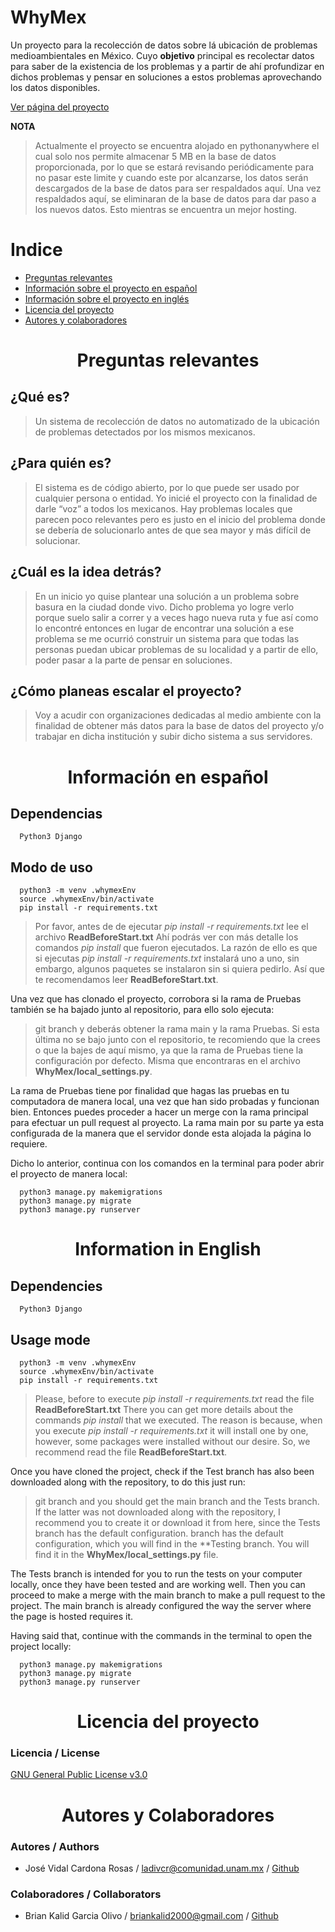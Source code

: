 # WhyMex
Un proyecto para la recolección de datos sobre lá ubicación de problemas medioambientales en México. 
Cuyo **objetivo** principal es recolectar datos para saber de la existencia de los problemas y a partir de ahí
profundizar en dichos problemas y pensar en soluciones a estos problemas aprovechando los datos disponibles. 

[Ver página del proyecto](http://whymex.pythonanywhere.com/inicio/)

**NOTA**
> Actualmente el proyecto se encuentra alojado en pythonanywhere el cual solo nos permite almacenar 5 MB en la 
> base de datos proporcionada, por lo que se estará revisando periódicamente para no pasar este limite y cuando este por 
> alcanzarse, los datos serán descargados de la base de datos para ser respaldados aquí. Una vez respaldados aquí, se eliminaran 
> de la base de datos para dar paso a los nuevos datos. Esto mientras se encuentra un mejor hosting. 

# **Indice**
<ul>
  <li><a href="preguntas">Preguntas relevantes</a></li>
  <li><a href="#spanish">Información sobre el proyecto en español</a></li>
  <li><a href="#english">Información sobre el proyecto en inglés</a></li>
  <li><a href="#licen">Licencia del proyecto</a></li>
  <li><a href="#aut">Autores y colaboradores</a></li>
</ul>

<center><h1><strong><a name = "preguntas">Preguntas relevantes</a></strong></h1></center>

## ¿Qué es?

> Un sistema de recolección de datos no automatizado de la ubicación de problemas detectados por los mismos mexicanos.

## ¿Para quién es?

> El sistema es de código abierto, por lo que puede ser usado por cualquier persona o entidad. Yo inicié el proyecto con la finalidad de darle “voz” a todos los mexicanos. Hay problemas locales que parecen poco relevantes pero es justo en el inicio del problema donde se debería de solucionarlo antes de que sea mayor y más difícil de solucionar. 

## ¿Cuál es la idea detrás? 

> En un inicio yo quise plantear una solución a un problema sobre basura en la ciudad donde vivo. Dicho problema yo logre verlo porque suelo salir a correr y a veces hago nueva ruta y fue así como lo encontré entonces en lugar de encontrar una solución a ese problema se me ocurrió construir un sistema para que todas las personas puedan ubicar problemas de su localidad y a partir de ello, poder pasar a la parte de pensar en soluciones. 

## ¿Cómo planeas escalar el proyecto?
 
> Voy a acudir con organizaciones dedicadas al medio ambiente con la finalidad de obtener más datos para la base de datos del proyecto y/o trabajar en dicha institución y subir dicho sistema a sus servidores. 

 
 
<center><h1><strong><a name = "spanish">Información en español</a></strong></h1></center>

## Dependencias 
``` 
  Python3 Django
```
## Modo de uso

```
  python3 -m venv .whymexEnv
  source .whymexEnv/bin/activate
  pip install -r requirements.txt
```
> Por favor, antes de de ejecutar *pip install -r requirements.txt* lee el archivo **ReadBeforeStart.txt**
> Ahí podrás ver con más detalle los comandos *pip install* que fueron ejecutados.
> La razón de ello es que si ejecutas *pip install -r requirements.txt* instalará uno a uno, sin embargo, algunos paquetes se
> instalaron sin si quiera pedirlo. Así que te recomendamos leer **ReadBeforeStart.txt**. 


Una vez que has clonado el proyecto, corrobora si la rama de Pruebas también se ha bajado junto al repositorio, para ello solo ejecuta: 
> git branch 
y deberás obtener la rama main y la rama Pruebas. Si esta última no se bajo junto con el repositorio, te recomiendo que la crees o que la bajes de aquí 
mismo, ya que la rama de Pruebas tiene la configuración por defecto. Misma que encontraras en el archivo **WhyMex/local_settings.py**.

La rama de Pruebas tiene por finalidad que hagas las pruebas en tu computadora de manera local, una vez que han sido probadas y funcionan bien. 
Entonces puedes proceder a hacer un merge con la rama principal para efectuar un pull request al proyecto. La rama main por su parte ya esta 
configurada de la manera que el servidor donde esta alojada la página lo requiere. 

Dicho lo anterior, continua con los comandos en la terminal para poder abrir el proyecto de manera local:

```
  python3 manage.py makemigrations
  python3 manage.py migrate
  python3 manage.py runserver
```

 
<center><h1><strong><a name = "english">Information in English</a></strong></h1></center>

## Dependencies
``` 
  Python3 Django
```
## Usage mode
```
  python3 -m venv .whymexEnv
  source .whymexEnv/bin/activate
  pip install -r requirements.txt
```

> Please, before to execute *pip install -r requirements.txt* read the file **ReadBeforeStart.txt**
> There you can get more details about the commands *pip install* that we executed.
> The reason is because, when you execute *pip install -r requirements.txt* it will install one by one, however, some packages
> were installed without our desire. So, we recommend read the file **ReadBeforeStart.txt**. 


Once you have cloned the project, check if the Test branch has also been downloaded along with the repository, to do this just run:  
> git branch 
and you should get the main branch and the Tests branch. If the latter was not downloaded along with the repository,
I recommend you to create it or download it from here, since the Tests branch has the default configuration.
branch has the default configuration, which you will find in the **Testing branch. You will find it in the **WhyMex/local_settings.py** file.

The Tests branch is intended for you to run the tests on your computer locally, once they have been tested and are working well. 
Then you can proceed to make a merge with the main branch to make a pull request to the project. The main branch is already 
configured the way the server where the page is hosted requires it.



Having said that, continue with the commands in the terminal to open the project locally:

```
  python3 manage.py makemigrations
  python3 manage.py migrate
  python3 manage.py runserver
```


<center><h1><strong><a name = "licen">Licencia del proyecto </a></strong></h1></center>

### Licencia / License

[GNU General Public License v3.0](https://www.gnu.org/licenses/gpl-3.0.en.html)

<center><h1><strong><a name = "aut">Autores y Colaboradores</a></strong></h1></center>

### Autores / Authors
* José Vidal Cardona Rosas / ladivcr@comunidad.unam.mx / [Github](https://github.com/Ladivcr/)

### Colaboradores / Collaborators
* Brian Kalid Garcia Olivo / briankalid2000@gmail.com / [Github](https://github.com/briankalid/)
